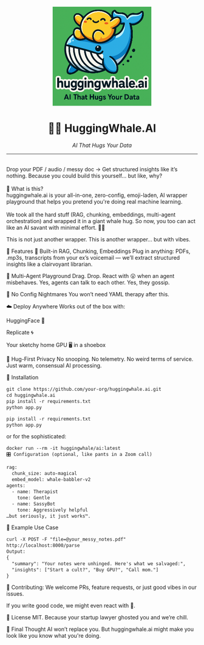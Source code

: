 <p align="center">
  <img src="hw-logo.png" width="260" alt="HuggingWhale Logo">
</p>

<h1 align="center">🤗🐋 HuggingWhale.AI</h1>

<p align="center"><em>AI That Hugs Your Data</em></p>

<hr>

</a> <br>
Drop your PDF / audio / messy doc → Get structured insights like it’s nothing. Because you could build this yourself... but like, why?<br>
<br>
🤖 What is this? <br>
huggingwhale.ai is your all-in-one, zero-config, emoji-laden, AI wrapper playground that helps you pretend you're doing real machine learning.<br>
<Br>
We took all the hard stuff (RAG, chunking, embeddings, multi-agent orchestration)
and wrapped it in a giant whale hug. So now, you too can act like an AI savant with minimal effort. 🧠💅

This is not just another wrapper. This is another wrapper... but with vibes.

🚀 Features
🧠 Built-in RAG, Chunking, Embeddings
Plug in anything: PDFs, .mp3s, transcripts from your ex’s voicemail — we’ll extract structured insights like a clairvoyant librarian.

🧩 Multi-Agent Playground
Drag. Drop. React with 😮 when an agent misbehaves.
Yes, agents can talk to each other. Yes, they gossip.

🌈 No Config Nightmares
You won’t need YAML therapy after this.

☁️ Deploy Anywhere
Works out of the box with:

 HuggingFace 🤗

 Replicate 🌀

 Your sketchy home GPU 🖥️ in a shoebox

🔐 Hug-First Privacy
No snooping. No telemetry. No weird terms of service.
Just warm, consensual AI processing.

🔧 Installation
```
git clone https://github.com/your-org/huggingwhale.ai.git
cd huggingwhale.ai
pip install -r requirements.txt
python app.py
```
```
pip install -r requirements.txt
python app.py
```

or for the sophisticated:

```
docker run --rm -it huggingwhale/ai:latest
🎛️ Configuration (optional, like pants in a Zoom call)
```
```
rag:
  chunk_size: auto-magical
  embed_model: whale-babbler-v2
agents:
  - name: Therapist
    tone: Gentle
  - name: SassyBot
    tone: Aggressively helpful
…but seriously, it just works™.
```

🧪 Example Use Case
```
curl -X POST -F "file=@your_messy_notes.pdf" http://localhost:8000/parse
Output:
{
  "summary": "Your notes were unhinged. Here's what we salvaged:",
  "insights": ["Start a cult?", "Buy GPU?", "Call mom."]
}
```

🤝 Contributing:
We welcome PRs, feature requests, or just good vibes in our issues.

If you write good code, we might even react with 🐳.

📝 License
MIT. Because your startup lawyer ghosted you and we’re chill.

💬 Final Thought
AI won’t replace you.
But huggingwhale.ai might make you look like you know what you're doing.
